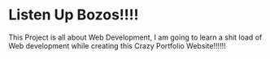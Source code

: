 # Listen Up Bozos!!!!

This Project is all about Web Development, I am going to learn a shit load of Web development while creating this Crazy Portfolio Website!!!!!!
